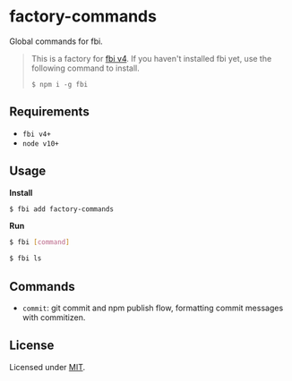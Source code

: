 # factory-commands

Global commands for fbi.

> This is a factory for [fbi v4](https://github.com/fbi-js/fbi). If you haven't installed fbi yet, use the following command to install.
>
> `$ npm i -g fbi`


## Requirements

- `fbi v4+`
- `node v10+`

## Usage

**Install**

```bash
$ fbi add factory-commands
```

**Run**

```bash
$ fbi [command]

$ fbi ls
```

## Commands

- `commit`: git commit and npm publish flow, formatting commit messages with commitizen.

## License

Licensed under [MIT](https://opensource.org/licenses/MIT).
